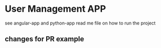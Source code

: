 # User Management APP

see angular-app and python-app read me file on how to run the project

## changes for PR example


